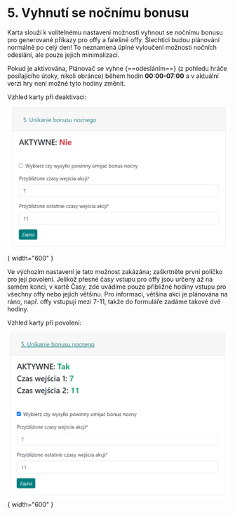 # 5. Vyhnutí se nočnímu bonusu

Karta slouží k volitelnému nastavení možnosti vyhnout se nočnímu bonusu pro generované příkazy pro offy a falešné offy. Šlechtici budou plánováni normálně po celý den! To neznamená úplné vyloučení možnosti nočních odeslání, ale pouze jejich minimalizaci.

Pokud je aktivována, Plánovač se vyhne {==odesláním==} (z pohledu hráče posílajícího útoky, nikoli obránce) během hodin **00:00-07:00** a v aktuální verzi hry není možné tyto hodiny změnit.

Vzhled karty při deaktivaci:

![alt text](image-6.png){ width="600" }

Ve výchozím nastavení je tato možnost zakázána; zaškrtněte první políčko pro její povolení. Jelikož přesné časy vstupu pro offy jsou určeny až na samém konci, v kartě Časy, zde uvádíme pouze přibližné hodiny vstupu pro všechny offy nebo jejich většinu. Pro informaci, většina akcí je plánována na ráno, např. offy vstupují mezi 7-11, takže do formuláře zadáme takové dvě hodiny.

Vzhled karty při povolení:

![alt text](image-7.png){ width="600" }
